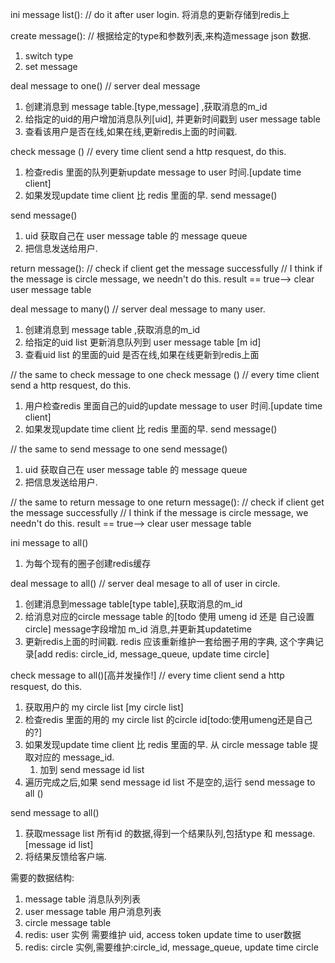 ini message list():
// do it after user login.
将消息的更新存储到redis上

create message():
// 根据给定的type和参数列表,来构造message json 数据.
1. switch type
2. set message

deal message to one()
// server deal message
1. 创建消息到 message table.[type,message] ,获取消息的m_id
2. 给指定的uid的用户增加消息队列[uid], 并更新时间戳到 user message table
2. 查看该用户是否在线,如果在线,更新redis上面的时间戳.

check message ()
// every time client send a http resquest, do this.
1. 检查redis 里面的队列更新update message to user 时间.[update time client]
2. 如果发现update time client 比 redis 里面的早. send message()


send message()
1. uid 获取自己在 user message table 的 message queue
2. 把信息发送给用户.

return message():
// check if client get the message successfully
// I think if the message is circle message, we needn't do this.
result == true--> clear user message table


deal message to many()
// server deal message to many user.
1. 创建消息到 message table ,获取消息的m_id
2. 给指定的uid list 更新消息队列到 user message table [m id]
3. 查看uid list 的里面的uid 是否在线,如果在线更新到redis上面

// the same to check message to one
check message ()
// every time client send a http resquest, do this.
1. 用户检查redis 里面自己的uid的update message to user 时间.[update time client]
2. 如果发现update time client 比 redis 里面的早. send message()


// the same to send message to one
send message()
1. uid 获取自己在 user message table 的 message queue
2. 把信息发送给用户.

// the same to return message to one
return message():
// check if client get the message successfully
// I think if the message is circle message, we needn't do this.
result == true--> clear user message table

ini message to all()
1. 为每个现有的圈子创建redis缓存

deal message to all()
// server deal mesage to all of user in circle.
1. 创建消息到message table[type table],获取消息的m_id
2. 给消息对应的circle message table 的[todo 使用 umeng id 还是 自己设置circle] message字段增加 m_id 消息,并更新其updatetime
3. 更新redis上面的时间戳. redis 应该重新维护一套给圈子用的字典, 这个字典记录[add  redis: circle_id, message_queue, update time circle]

check message to all()[高并发操作!]
// every time client send a http resquest, do this.
1. 获取用户的 my circle list [my circle list]
2. 检查redis 里面的用的 my circle list 的circle id[todo:使用umeng还是自己的?]
3. 如果发现update time client 比 redis 里面的早. 从 circle message table 提取对应的 message_id.
	1. 加到 send message id list
4. 遍历完成之后,如果 send message id list 不是空的,运行 send message to all ()

send message to all()
1. 获取message list 所有id 的数据,得到一个结果队列,包括type 和 message.[message id list]
2. 将结果反馈给客户端.

需要的数据结构:
1. message table 消息队列列表
2. user message table 用户消息列表
3. circle message table
4. redis: user 实例 需要维护 uid, access token update time to user数据
5. redis: circle 实例,需要维护:circle_id, message_queue, update time circle

